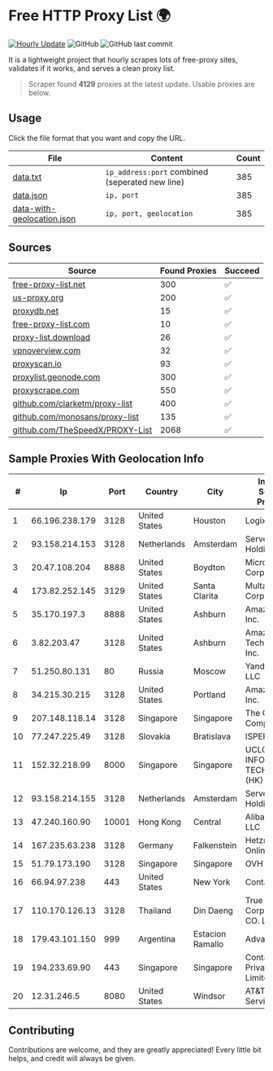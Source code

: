 
# Free HTTP Proxy List 🌍

[![Hourly Update](https://github.com/mertguvencli/http-proxy-list/actions/workflows/main.yml/badge.svg?branch=main)](https://github.com/mertguvencli/http-proxy-list/actions/workflows/main.yml)
![GitHub](https://img.shields.io/github/license/mertguvencli/http-proxy-list)
![GitHub last commit](https://img.shields.io/github/last-commit/mertguvencli/http-proxy-list)

It is a lightweight project that hourly scrapes lots of free-proxy sites, validates if it works, and serves a clean proxy list.


> Scraper found **4129** proxies at the latest update. Usable proxies are below.

## Usage

Click the file format that you want and copy the URL.


|File|Content|Count|
|----|-------|-----|
|[data.txt](https://raw.githubusercontent.com/mertguvencli/http-proxy-list/main/proxy-list/data.txt)|`ip_address:port` combined (seperated new line)|385|
|[data.json](https://raw.githubusercontent.com/mertguvencli/http-proxy-list/main/proxy-list/data.json)|`ip, port`|385|
|[data-with-geolocation.json](https://raw.githubusercontent.com/mertguvencli/http-proxy-list/main/proxy-list/data-with-geolocation.json)|`ip, port, geolocation`|385|

## Sources

|Source|Found Proxies|Succeed|
|------|-------------|-------|
|[free-proxy-list.net](https://free-proxy-list.net)|300|✅|
|[us-proxy.org](https://www.us-proxy.org)|200|✅|
|[proxydb.net](http://proxydb.net)|15|✅|
|[free-proxy-list.com](https://free-proxy-list.com/?page=&port=&type%5B%5D=http&type%5B%5D=https&up_time=0&search=Search)|10|✅|
|[proxy-list.download](https://www.proxy-list.download/HTTP)|26|✅|
|[vpnoverview.com](https://vpnoverview.com/privacy/anonymous-browsing/free-proxy-servers)|32|✅|
|[proxyscan.io](https://www.proxyscan.io)|93|✅|
|[proxylist.geonode.com](https://proxylist.geonode.com/api/proxy-list?limit=300&page=1&sort_by=lastChecked&sort_type=desc&protocols=http,https)|300|✅|
|[proxyscrape.com](https://api.proxyscrape.com/v2/?request=displayproxies&protocol=http&timeout=10000&country=all&ssl=all&anonymity=all)|550|✅|
|[github.com/clarketm/proxy-list](https://raw.githubusercontent.com/clarketm/proxy-list/master/proxy-list-raw.txt)|400|✅|
|[github.com/monosans/proxy-list](https://raw.githubusercontent.com/monosans/proxy-list/main/proxies/http.txt)|135|✅|
|[github.com/TheSpeedX/PROXY-List](https://raw.githubusercontent.com/TheSpeedX/PROXY-List/master/http.txt)|2068|✅|


## Sample Proxies With Geolocation Info

|#|Ip|Port|Country|City|Internet Service Provider|
|-|--|----|-------|----|-------------------------|
|1|66.196.238.179|3128|United States|Houston|Logix|
|2|93.158.214.153|3128|Netherlands|Amsterdam|Serverius Holding B.V.|
|3|20.47.108.204|8888|United States|Boydton|Microsoft Corporation|
|4|173.82.252.145|3129|United States|Santa Clarita|Multacom Corporation|
|5|35.170.197.3|8888|United States|Ashburn|Amazon.com, Inc.|
|6|3.82.203.47|3128|United States|Ashburn|Amazon Technologies Inc.|
|7|51.250.80.131|80|Russia|Moscow|Yandex.Cloud LLC|
|8|34.215.30.215|3128|United States|Portland|Amazon.com, Inc.|
|9|207.148.118.14|3128|Singapore|Singapore|The Constant Company|
|10|77.247.225.49|3128|Slovakia|Bratislava|ISPER, s.r.o.|
|11|152.32.218.99|8000|Singapore|Singapore|UCLOUD INFORMATION TECHNOLOGY (HK) LIMITED|
|12|93.158.214.155|3128|Netherlands|Amsterdam|Serverius Holding B.V.|
|13|47.240.160.90|10001|Hong Kong|Central|Alibaba.com LLC|
|14|167.235.63.238|3128|Germany|Falkenstein|Hetzner Online GmbH|
|15|51.79.173.190|3128|Singapore|Singapore|OVH SAS|
|16|66.94.97.238|443|United States|New York|Contabo Inc.|
|17|110.170.126.13|3128|Thailand|Din Daeng|True Internet Corporation CO. Ltd.|
|18|179.43.101.150|999|Argentina|Estacion Ramallo|Advantun SRL|
|19|194.233.69.90|443|Singapore|Singapore|Contabo Asia Private Limited|
|20|12.31.246.5|8080|United States|Windsor|AT&T Services, Inc.|



## Contributing

Contributions are welcome, and they are greatly appreciated! Every
little bit helps, and credit will always be given.

